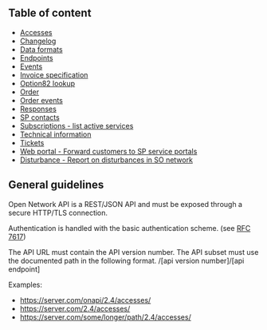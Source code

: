 ## Table of content

* [Accesses](spec/accesses.md)
* [Changelog](changelog.md)
* [Data formats](common/dataformats.md)
* [Endpoints](spec/endpoints.md)
* [Events](spec/events.md)
* [Invoice specification](spec/invoice_specification.md)
* [Option82 lookup](spec/option82_lookup.md)
* [Order](spec/orders.md)
* [Order events](spec/orderevents.md)
* [Responses](common/responses.md)
* [SP contacts](spec/contacts.md)
* [Subscriptions - list active services](spec/subscriptions.md)
* [Technical information](spec/technical_info.md)
* [Tickets](spec/tickets.md)
* [Web portal - Forward customers to SP service portals](spec/web_portal.md)
* [Disturbance - Report on disturbances in SO network](spec/web_portal.md)

 
## General guidelines

Open Network API is a REST/JSON API and must be exposed through a secure HTTP/TLS connection.

Authentication is handled with the basic authentication scheme. (see [RFC 7617](https://tools.ietf.org/html/rfc7617))


The API URL must contain the API version number. The API subset must use the documented path in the following format.
/[api version number]/[api endpoint]

Examples: 
   * https://server.com/onapi/2.4/accesses/
   * https://server.com/2.4/accesses/ 
   * https://server.com/some/longer/path/2.4/accesses/
